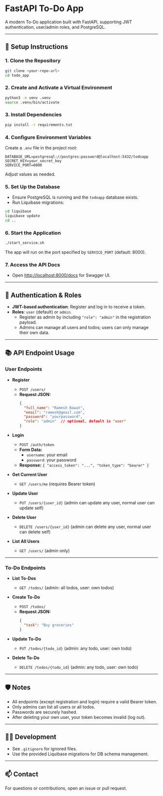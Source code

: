 # FastAPI To-Do App

A modern To-Do application built with FastAPI, supporting JWT authentication, user/admin roles, and PostgreSQL.

---

## 🚀 Setup Instructions

### 1. Clone the Repository
```bash
git clone <your-repo-url>
cd todo_app
```

### 2. Create and Activate a Virtual Environment
```bash
python3 -m venv .venv
source .venv/bin/activate
```

### 3. Install Dependencies
```bash
pip install -r requirements.txt
```

### 4. Configure Environment Variables
Create a `.env` file in the project root:
```
DATABASE_URL=postgresql://postgres:password@localhost:5432/todoapp
SECRET_KEY=your_secret_key
SERVICE_PORT=8000
```
Adjust values as needed.

### 5. Set Up the Database
- Ensure PostgreSQL is running and the `todoapp` database exists.
- Run Liquibase migrations:
```bash
cd liquibase
liquibase update
cd ..
```

### 6. Start the Application
```bash
./start_service.sh
```
The app will run on the port specified by `SERVICE_PORT` (default: 8000).

### 7. Access the API Docs
- Open [http://localhost:8000/docs](http://localhost:8000/docs) for Swagger UI.

---

## 🔑 Authentication & Roles
- **JWT-based authentication**: Register and log in to receive a token.
- **Roles**: `user` (default) or `admin`.
  - Register as admin by including `"role": "admin"` in the registration payload.
  - Admins can manage all users and todos; users can only manage their own data.

---

## 📚 API Endpoint Usage

### User Endpoints

- **Register**
  - `POST /users/`
  - **Request JSON:**
    ```json
    {
      "full_name": "Ramesh Rawat",
      "email": "ramesh@gmail.com",
      "password": "yourpassword",
      "role": "admin"  // optional, default is "user"
    }
    ```

- **Login**
  - `POST /auth/token`
  - **Form Data:**
    - `username`: your email
    - `password`: your password
  - **Response:** `{ "access_token": "...", "token_type": "bearer" }`

- **Get Current User**
  - `GET /users/me` (requires Bearer token)

- **Update User**
  - `PUT /users/{user_id}` (admin can update any user, normal user can update self)

- **Delete User**
  - `DELETE /users/{user_id}` (admin can delete any user, normal user can delete self)

- **List All Users**
  - `GET /users/` (admin only)

---

### To-Do Endpoints

- **List To-Dos**
  - `GET /todos/` (admin: all todos, user: own todos)

- **Create To-Do**
  - `POST /todos/`
  - **Request JSON:**
    ```json
    {
      "task": "Buy groceries"
    }
    ```

- **Update To-Do**
  - `PUT /todos/{todo_id}` (admin: any todo, user: own todo)

- **Delete To-Do**
  - `DELETE /todos/{todo_id}` (admin: any todo, user: own todo)

---

## 🛡️ Notes
- All endpoints (except registration and login) require a valid Bearer token.
- Only admins can list all users or all todos.
- Passwords are securely hashed.
- After deleting your own user, your token becomes invalid (log out).

---

## 🧑‍💻 Development
- See `.gitignore` for ignored files.
- Use the provided Liquibase migrations for DB schema management.

---

## 📫 Contact
For questions or contributions, open an issue or pull request.
